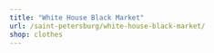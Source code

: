 ```yaml
---
title: "White House Black Market"
url: /saint-petersburg/white-house-black-market/
shop: clothes
---
```

